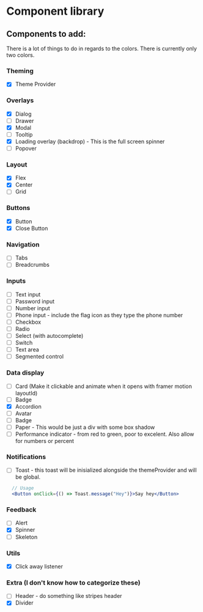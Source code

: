 # Component library

## Components to add:

There is a lot of things to do in regards to the colors. There is currently only two colors.

### Theming

- [x] Theme Provider

### Overlays

- [x] Dialog
- [ ] Drawer
- [x] Modal
- [ ] Tooltip
- [x] Loading overlay (backdrop) - This is the full screen spinner
- [ ] Popover

### Layout

- [x] Flex
- [x] Center
- [ ] Grid

### Buttons

- [x] Button
- [x] Close Button

### Navigation

- [ ] Tabs
- [ ] Breadcrumbs

### Inputs

- [ ] Text input
- [ ] Password input
- [ ] Number input
- [ ] Phone input - include the flag icon as they type the phone number
- [ ] Checkbox
- [ ] Radio
- [ ] Select (with autocomplete)
- [ ] Switch
- [ ] Text area
- [ ] Segmented control

### Data display

- [ ] Card (Make it clickable and animate when it opens with framer motion layoutId)
- [ ] Badge
- [x] Accordion
- [ ] Avatar
- [ ] Badge
- [ ] Paper - This would be just a div with some box shadow
- [ ] Performance indicator - from red to green, poor to excelent. Also allow for numbers or percent 

### Notifications

- [ ] Toast - this toast will be inisialized alongside the themeProvider and will be global.

```jsx
  // Usage
  <Button onClick={() => Toast.message("Hey")}>Say hey</Button>
```

### Feedback

- [ ] Alert
- [x] Spinner
- [ ] Skeleton

### Utils

- [x] Click away listener

### Extra (I don't know how to categorize these)

- [ ] Header - do something like stripes header
- [x] Divider
